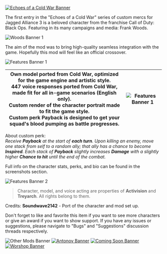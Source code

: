 [![Echoes of a Cold War Banner](https://i.imgur.com/lY303TH.png)](https://steamcommunity.com/workshop/filedetails/?id=3448312533)

The first entry in the "Echoes of a Cold War" series of custom mercs for Jagged Alliance 3 is a beloved character from the franchise Call of Duty: Black Ops. Featuring in its many campaigns and media: Frank Woods.

![Woods Banner 1](https://i.imgur.com/nsmRDAL.png)

The aim of the mod was to bring high-quality seamless integration with the game. Hopefully this mod will feel like an official crossover.

![Features Banner 1](https://i.imgur.com/BJbPpg3.png)

| **Own model** ported from Cold War, optimized for the game engine and artistic style.<br />**447 voice responses** ported from Cold War, made fit for all in-game scenarios (English only).<br />**Custom render** of the character portrait made to fit the game style.<br />**Custom perk** __Payback__ is designed to get your squad's blood pumping as battle progresses. | ![Features Banner 1](https://i.imgur.com/z9VcB7o.png) |
|---------------------------------------------------------------------------------------------------------------------------------------------------------------------------------------------------------------------------------------------------------------------------------------------------------------------------------------------------------------------------------| ------- |

About custom perk:<br />
_Receive __Payback__ at the start of __each turn__. Upon killing an enemy, move one stack from self to a random ally; 
that ally has a chance to become __Inspired__. Each stack of __Payback__ slightly increases __Damage__ with a slightly higher __Chance to hit__ until the end of the combat._

Full info on the character stats, perks, and bio can be found in the screenshots section.

![Features Banner 2](https://i.imgur.com/Cu4pEXn.png)
> Character, model, and voice acting are properties of __Activision__ and __Treyarch__. All rights belong to them.

Credits:  __Soundwave2142__ - Port of the character and mod set up.

Don't forget to like and favorite this item if you want to see more characters or give an award if you want to show support.
If you have any issues or suggestions, please navigate to "Bugs" and "Suggestions" discussion threads respectively.

![Other Mods Banner](https://i.imgur.com/fiImUZF.png)
[![Antonov Banner](https://i.imgur.com/QouYs1U.png[/img)](https://github.com/Soundwave2142/ja3-merc-antonov)
[![Coming Soon Banner](https://i.imgur.com/RLGrc7A.png)](https://steamcommunity.com/id/Soundwave2142/myworkshopfiles/)
[![Worshop Banner](https://i.imgur.com/BcArOn5.png)](https://steamcommunity.com/id/Soundwave2142/myworkshopfiles/)
